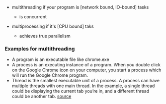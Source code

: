 - multithreading if your program is [network bound, IO-bound] tasks
  + is concurrent

- multiprocessing if it's [CPU bound] taks
  + achieves true parallelism

### Examples for multithreading
- A program is an executable file like chrome.exe
- A process is an executing instance of a program. When you double click on the Google Chrome icon on your computer, you start a process which will run the Google Chrome program.
- Thread is the smallest executable unit of a process. A process can have multiple threads with one main thread. In the example, a single thread could be displaying the current tab you’re in, and a different thread could be another tab.
[source](https://www.educative.io/blog/multithreading-and-concurrency-fundamentals)
